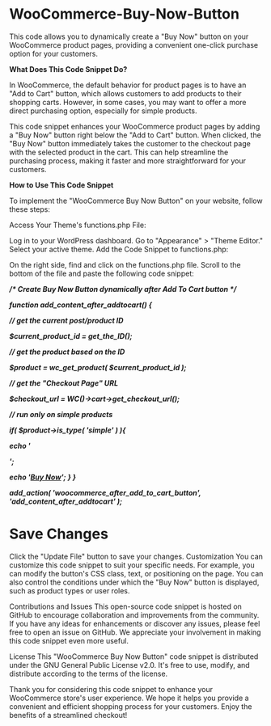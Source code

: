 # WooCommerce-Buy-Now-Button
This code allows you to dynamically create a "Buy Now" button on your WooCommerce product pages, providing a convenient one-click purchase option for your customers.

**What Does This Code Snippet Do?**

In WooCommerce, the default behavior for product pages is to have an "Add to Cart" button, which allows customers to add products to their shopping carts. However, in some cases, you may want to offer a more direct purchasing option, especially for simple products.

This code snippet enhances your WooCommerce product pages by adding a "Buy Now" button right below the "Add to Cart" button. When clicked, the "Buy Now" button immediately takes the customer to the checkout page with the selected product in the cart. This can help streamline the purchasing process, making it faster and more straightforward for your customers.

**How to Use This Code Snippet**

To implement the "WooCommerce Buy Now Button" on your website, follow these steps:

Access Your Theme's functions.php File:

Log in to your WordPress dashboard.
Go to "Appearance" > "Theme Editor."
Select your active theme.
Add the Code Snippet to functions.php:

On the right side, find and click on the functions.php file.
Scroll to the bottom of the file and paste the following code snippet:




_**/* Create Buy Now Button dynamically after Add To Cart button */**_

_**function add_content_after_addtocart() {**_

_**// get the current post/product ID**_

_**$current_product_id = get_the_ID();**_

_**// get the product based on the ID**_

_**$product = wc_get_product( $current_product_id );**_

_**// get the "Checkout Page" URL**_

_**$checkout_url = WC()->cart->get_checkout_url();**_

_**// run only on simple products**_

_**if( $product->is_type( 'simple' ) ){**_

_**echo '<div class="clear-sec"></div>';**_

_**echo '<a href="'.$checkout_url.'?add-to-cart='.$current_product_id.'" class="buy-now button">Buy Now</a>';     } }**_

_**add_action( 'woocommerce_after_add_to_cart_button', 'add_content_after_addtocart' );**_


# Save Changes

Click the "Update File" button to save your changes.
Customization
You can customize this code snippet to suit your specific needs. For example, you can modify the button's CSS class, text, or positioning on the page. You can also control the conditions under which the "Buy Now" button is displayed, such as product types or user roles.

Contributions and Issues
This open-source code snippet is hosted on GitHub to encourage collaboration and improvements from the community. If you have any ideas for enhancements or discover any issues, please feel free to open an issue on GitHub. We appreciate your involvement in making this code snippet even more useful.

License
This "WooCommerce Buy Now Button" code snippet is distributed under the GNU General Public License v2.0. It's free to use, modify, and distribute according to the terms of the license.

Thank you for considering this code snippet to enhance your WooCommerce store's user experience. We hope it helps you provide a convenient and efficient shopping process for your customers. Enjoy the benefits of a streamlined checkout!
